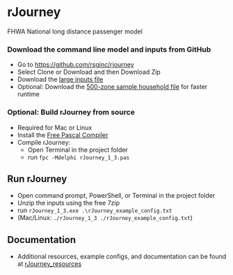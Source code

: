 # rJourney
FHWA National long distance passenger model

### Download the command line model and inputs from GitHub
  - Go to https://github.com/rsginc/rjourney
  - Select Clone or Download and then Download Zip
  - Download the [large inputs file](https://github.com/RSGInc/rJourney_resources/raw/master/inputs.7z)
  - Optional: Download the [500-zone sample household file](https://github.com/RSGInc/rJourney_resources/blob/master/azure_inputs/us_synpop_hh3_500_zone_sample.dat) for faster runtime

### Optional: Build rJourney from source
  - Required for Mac or Linux
  - Install the [Free Pascal Compiler](https://sourceforge.net/projects/freepascal/)
  - Compile rJourney:
    - Open Terminal in the project folder
    - run `fpc -Mdelphi rJourney_1_3.pas`

## Run rJourney
  - Open command prompt, PowerShell, or Terminal in the project folder
  - Unzip the inputs using the free 7zip
  - run `rJourney_1_3.exe .\rJourney_example_config.txt`
  - (Mac/Linux: `./rJourney_1_3 ./rJourney_example_config.txt`)

## Documentation
  - Additional resources, example configs, and documentation can be found at [rJourney_resources](https://github.com/rsginc/rjourney_resources)
